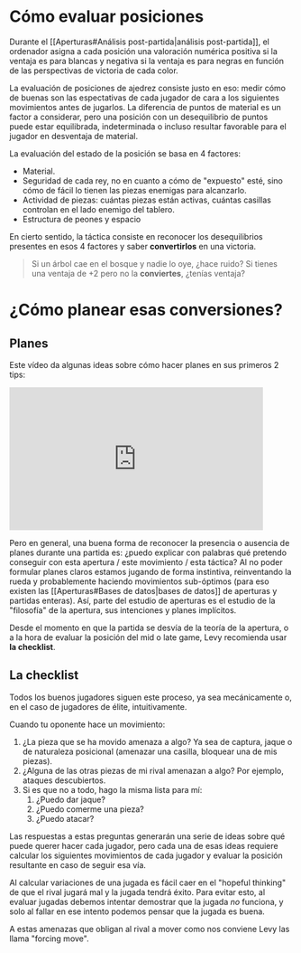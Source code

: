 # Cómo evaluar posiciones

Durante el [[Aperturas#Análisis post-partida|análisis post-partida]], el ordenador asigna a cada posición una valoración numérica positiva si la ventaja es para blancas y negativa si la ventaja es para negras en función de las perspectivas de victoria de cada color.

La evaluación de posiciones de ajedrez consiste justo en eso: medir cómo de buenas son las espectativas de cada jugador de cara a los siguientes movimientos antes de jugarlos. La diferencia de puntos de material es un factor a considerar, pero una posición con un desequilibrio de puntos puede estar equilibrada, indeterminada o incluso resultar favorable para el jugador en desventaja de material. 

La evaluación del estado de la posición se basa en 4 factores:
- Material.
- Seguridad de cada rey, no en cuanto a cómo de "expuesto" esté, sino cómo de fácil lo tienen las piezas enemigas para alcanzarlo.
- Actividad de piezas: cuántas piezas están activas, cuántas casillas controlan en el lado enemigo del tablero.
- Estructura de peones y espacio

En cierto sentido, la táctica consiste en reconocer los desequilibrios presentes en esos 4 factores y saber **convertirlos** en una victoria.

> Si un árbol cae en el bosque y nadie lo oye, ¿hace ruido?
> Si tienes una ventaja de +2 pero no la **conviertes**, ¿tenías ventaja?

# ¿Cómo planear esas conversiones?

## Planes

Este vídeo da algunas ideas sobre cómo hacer planes en sus primeros 2 tips:

<iframe width="450" height="253" src="https://www.youtube.com/embed/fGFl4GjVvrA" title="10 Chess Tips To CRUSH Everyone" frameborder="0" allow="accelerometer; autoplay; clipboard-write; encrypted-media; gyroscope; picture-in-picture" allowfullscreen></iframe>

Pero en general, una buena forma de reconocer la presencia o ausencia de planes durante una partida es: ¿puedo explicar con palabras qué pretendo conseguir con esta apertura / este movimiento / esta táctica? Al no poder formular planes claros estamos jugando de forma instintiva, reinventando la rueda y probablemente haciendo movimientos sub-óptimos (para eso existen las [[Aperturas#Bases de datos|bases de datos]] de aperturas y partidas enteras). Así, parte del estudio de aperturas es el estudio de la "filosofía" de la apertura, sus intenciones y planes implícitos. 

Desde el momento en que la partida se desvía de la teoría de la apertura, o a la hora de evaluar la posición del mid o late game, Levy recomienda usar **la checklist**.

## La checklist

Todos los buenos jugadores siguen este proceso, ya sea mecánicamente o, en el caso de jugadores de élite, intuitivamente. 

Cuando tu oponente hace un movimiento:
1. ¿La pieza que se ha movido amenaza a algo? Ya sea de captura, jaque o de naturaleza posicional (amenazar una casilla, bloquear una de mis piezas).
2. ¿Alguna de las otras piezas de mi rival amenazan a algo? Por ejemplo, ataques descubiertos. 
3. Si es que no a todo, hago la misma lista para mí:
	1. ¿Puedo dar jaque?
	2. ¿Puedo comerme una pieza?
	3. ¿Puedo atacar? 

Las respuestas a estas preguntas generarán una serie de ideas sobre qué puede querer hacer cada jugador, pero cada una de esas ideas requiere calcular los siguientes movimientos de cada jugador y evaluar la posición resultante en caso de seguir esa vía. 

Al calcular variaciones de una jugada es fácil caer en el "hopeful thinking" de que el rival jugará mal y la jugada tendrá éxito. Para evitar esto, al evaluar jugadas debemos intentar demostrar que la jugada *no* funciona, y solo al fallar en ese intento podemos pensar que la jugada es buena. 

A estas amenazas que obligan al rival a mover como nos conviene Levy las llama "forcing move". 